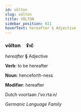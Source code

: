 ```yaml
---
id: völton
slug: völton
title: VÖLTON
sidebar_position: 611
hoverText: hereafter § Adjective
---
```


### völton&emsp;<span kind="abugida">ɤ͊ıc̃</span>

*hereafter* **§** Adjective

**Verb**: to be hereafter

**Noun**: henceforth-ness

**Modifier**: hereafter

Dutch voortaan /ˈvoːrtaːn/

*Germanic Language Family*